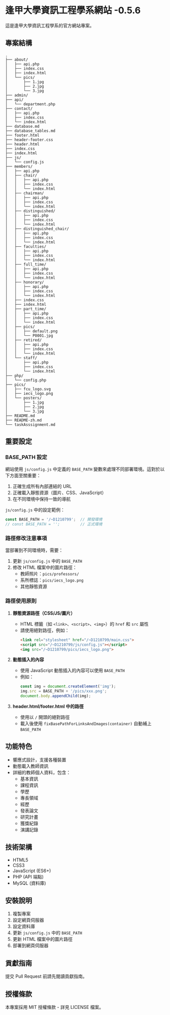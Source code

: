 # 逢甲大學資訊工程學系網站 -0.5.6

這是逢甲大學資訊工程學系的官方網站專案。

## 專案結構

```
.
├── about/
│   ├── api.php
│   ├── index.css
│   ├── index.html
│   └── pics/
│       ├── 1.jpg
│       ├── 2.jpg
│       └── 3.jpg
├── admin/
├── api/
│   └── department.php
├── contact/
│   ├── api.php
│   ├── index.css
│   └── index.html
├── database.md
├── database_tables.md
├── footer.html
├── header-footer.css
├── header.html
├── index.css
├── index.html
├── js/
│   └── config.js
├── members/
│   ├── api.php
│   ├── chair/
│   │   ├── api.php
│   │   ├── index.css
│   │   └── index.html
│   ├── chairman/
│   │   ├── api.php
│   │   ├── index.css
│   │   └── index.html
│   ├── distinguished/
│   │   ├── api.php
│   │   ├── index.css
│   │   └── index.html
│   ├── distinguished_chair/
│   │   ├── api.php
│   │   ├── index.css
│   │   └── index.html
│   ├── faculties/
│   │   ├── api.php
│   │   ├── index.css
│   │   └── index.html
│   ├── full_time/
│   │   ├── api.php
│   │   ├── index.css
│   │   └── index.html
│   ├── honorary/
│   │   ├── api.php
│   │   ├── index.css
│   │   └── index.html
│   ├── index.css
│   ├── index.html
│   ├── part_time/
│   │   ├── api.php
│   │   ├── index.css
│   │   └── index.html
│   ├── pics/
│   │   ├── default.png
│   │   └── P0001.jpg
│   ├── retired/
│   │   ├── api.php
│   │   ├── index.css
│   │   └── index.html
│   └── staff/
│       ├── api.php
│       ├── index.css
│       └── index.html
├── php/
│   └── config.php
├── pics/
│   ├── fcu_logo.svg
│   ├── iecs_logo.png
│   └── posters/
│       ├── 1.jpg
│       ├── 2.jpg
│       └── 3.jpg
├── README.md
├── README-zh.md
└── taskAsssignment.md
```

## 重要設定

### BASE_PATH 設定

網站使用 `js/config.js` 中定義的 `BASE_PATH` 變數來處理不同部署環境。這對於以下方面至關重要：

1. 正確生成所有內部連結的 URL
2. 正確載入靜態資源（圖片、CSS、JavaScript）
3. 在不同環境中保持一致的導航

`js/config.js` 中的設定範例：
```javascript
const BASE_PATH = '/~D1210799';  // 開發環境
// const BASE_PATH = '';         // 正式環境
```

### 路徑修改注意事項

當部署到不同環境時，需要：

1. 更新 `js/config.js` 中的 `BASE_PATH`
2. 修改 HTML 檔案中的圖片路徑：
   - 教師照片：`pics/professors/`
   - 系所標誌：`pics/iecs_logo.png`
   - 其他靜態資源

### 路徑使用原則

1. **靜態資源路徑（CSS/JS/圖片）**
   - HTML 標籤（如 `<link>`、`<script>`、`<img>`）的 `href` 和 `src` 屬性
   - 請使用絕對路徑，例如：
     ```html
     <link rel="stylesheet" href="/~D1210799/main.css">
     <script src="/~D1210799/js/config.js"></script>
     <img src="/~D1210799/pics/iecs_logo.png">
     ```

2. **動態插入的內容**
   - 使用 JavaScript 動態插入的內容可以使用 `BASE_PATH`
   - 例如：
     ```javascript
     const img = document.createElement('img');
     img.src = BASE_PATH + '/pics/xxx.png';
     document.body.appendChild(img);
     ```

3. **header.html/footer.html 中的路徑**
   - 使用以 `/` 開頭的絕對路徑
   - 載入後使用 `fixBasePathForLinksAndImages(container)` 自動補上 `BASE_PATH`

## 功能特色

- 響應式設計，支援各種裝置
- 動態載入教師資訊
- 詳細的教師個人資料，包含：
  - 基本資訊
  - 課程資訊
  - 學歷
  - 專長領域
  - 經歷
  - 發表論文
  - 研究計畫
  - 獲獎紀錄
  - 演講記錄

## 技術架構

- HTML5
- CSS3
- JavaScript (ES6+)
- PHP (API 端點)
- MySQL (資料庫)

## 安裝說明

1. 複製專案
2. 設定網頁伺服器
3. 設定資料庫
4. 更新 `js/config.js` 中的 `BASE_PATH`
5. 更新 HTML 檔案中的圖片路徑
6. 部署到網頁伺服器

## 貢獻指南

提交 Pull Request 前請先閱讀貢獻指南。

## 授權條款

本專案採用 MIT 授權條款 - 詳見 LICENSE 檔案。 
